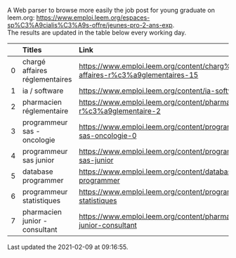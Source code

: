 A Web parser to browse more easily the job post for young graduate on leem.org: https://www.emploi.leem.org/espaces-sp%C3%A9cialis%C3%A9s-offre/jeunes-pro-2-ans-exp.  
The results are updated in the table below every working day.  


|    | Titles                         | Link                                                                            |   Department |   Consulted |
|---:|:-------------------------------|:--------------------------------------------------------------------------------|-------------:|------------:|
|  0 | chargé affaires réglementaires | https://www.emploi.leem.org/content/charg%c3%a9-affaires-r%c3%a9glementaires-15 |           75 |          62 |
|  1 | ia / software                  | https://www.emploi.leem.org/content/ia-software                                 |           75 |        1083 |
|  2 | pharmacien réglementaire       | https://www.emploi.leem.org/content/pharmacien-r%c3%a9glementaire-2             |           75 |        1017 |
|  3 | programmeur sas - oncologie    | https://www.emploi.leem.org/content/programmeur-sas-oncologie-0                 |           75 |         900 |
|  4 | programmeur sas junior         | https://www.emploi.leem.org/content/programmeur-sas-junior                      |           75 |          95 |
|  5 | database programmer            | https://www.emploi.leem.org/content/database-programmer                         |           92 |        2501 |
|  6 | programmeur statistiques       | https://www.emploi.leem.org/content/programmeur-statistiques                    |           92 |        2856 |
|  7 | pharmacien junior - consultant | https://www.emploi.leem.org/content/pharmacien-junior-consultant                |           75 |         130 |
  
Last updated the 2021-02-09 at 09:16:55.
